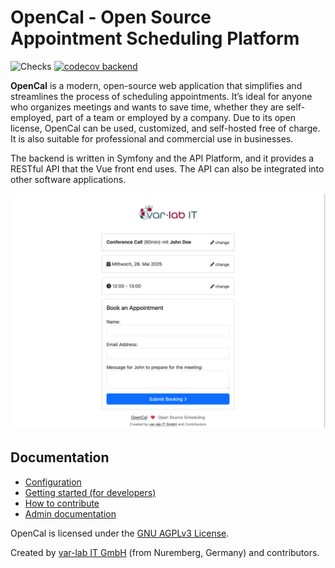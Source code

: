 # OpenCal - Open Source Appointment Scheduling Platform

![Checks](https://github.com/var-lab-it/opencal/actions/workflows/workflows.yml/badge.svg)
[![codecov backend](https://codecov.io/gh/var-lab-it/opencal/graph/badge.svg?token=P6QF1EYWLJ)](https://codecov.io/gh/var-lab-it/opencal)

**OpenCal** is a modern, open-source web application that simplifies and streamlines the process of scheduling
appointments.
It’s ideal for anyone who organizes meetings and wants to save time, whether they are self-employed, part of a
team or employed by a company.
Due to its open license, OpenCal can be used, customized, and self-hosted free of charge. It is also suitable for
professional and commercial use in businesses.

The backend is written in Symfony and the API Platform, and it provides a RESTful API that the Vue front end uses. The
API can also be integrated into other software applications.

![screenshot-opencal.png](screenshot-opencal.png)

## Documentation

- [Configuration](docs/config.md)
- [Getting started (for developers)](docs/dev_setup.md)
- [How to contribute](CONTRIBUTING.md)
- [Admin documentation](docs/admin/index.md)

OpenCal is licensed under the [GNU AGPLv3 License](LICENSE).

Created by [var-lab IT GmbH](https://var-lab.com) (from Nuremberg, Germany) and contributors.
